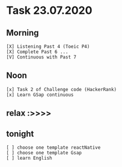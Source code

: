 # Task 23.07.2020

## Morning
 <!-- *   * -->
    [X] Listening Past 4 (Toeic P4)
    [X] Complete Past 6 ... 
    [V] Continuous with Past 7
## Noon
 <!-- *   * -->
    [x] Task 2 of Challenge code (HackerRank) 
    [x] Learn GSap continuous
## relax :>>>>
## tonight
    [ ] choose one template reactNative
    [ ] choose one template Gsap
    [ ] learn English 

